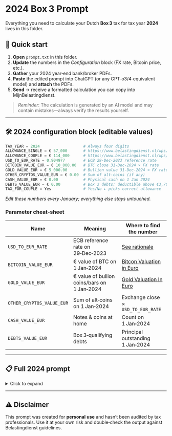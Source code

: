 # 2024 Box 3 Prompt

Everything you need to calculate your Dutch **Box 3** tax for tax year **2024** lives in this folder.

## 🏁 Quick start

1. **Open** `prompt.txt` in this folder.
2. **Update** the numbers in the *Configuration* block (FX rate, Bitcoin price, etc.).
3. **Gather** your 2024 year‑end bank/broker PDFs.
4. **Paste** the edited prompt into ChatGPT (or any GPT‑o3/4‑equivalent model) and **attach** the PDFs.
5. **Send** → receive a formatted calculation you can copy into MijnBelastingdienst.

> *Reminder*: The calculation is generated by an AI model and may contain mistakes—always verify the results yourself.

---

## 🛠️ 2024 configuration block (editable values)

```python
TAX_YEAR = 2024                   # Always four digits
ALLOWANCE_SINGLE = € 57_000       # https://www.belastingdienst.nl/wps/wcm/connect/nl/box-3/content/heffingsvrij-vermogen
ALLOWANCE_COUPLE = € 114_000      # https://www.belastingdienst.nl/wps/wcm/connect/nl/box-3/content/heffingsvrij-vermogen
USD_TO_EUR_RATE = 0.904977        # ECB 29‑Dec‑2023 reference rate
BITCOIN_VALUE_EUR = € 10_000.00   # BTC close 31‑Dec‑2024 × FX rate
GOLD_VALUE_EUR = € 5_000.00       # Bullion value 31‑Dec‑2024 × FX rate
OTHER_CRYPTOS_VALUE_EUR = € 0.00  # Sum of alt‑coins (if any)
CASH_VALUE_EUR = € 0.00           # Physical cash on 1 Jan 2024
DEBTS_VALUE_EUR = € 0.00          # Box 3 debts; deductible above €3,700 (single) / €7,400 (couple) https://www.belastingdienst.nl/wps/wcm/connect/en/income-in-box-3/content/income-box-3-on-2024-provisional-assessment
TAX_FOR_COUPLE = Yes              # Yes/No ▸ picks correct allowance
```

*Edit these numbers every January; everything else stays untouched.*

### Parameter cheat‑sheet

| Name                      | Meaning                           | Where to find the number                   |
| ------------------------- | --------------------------------- | ------------------------------------------ |
| `USD_TO_EUR_RATE`         | ECB reference rate on 29‑Dec‑2023 | [See rationale](./exchange-rate-justification.md)                     |
| `BITCOIN_VALUE_EUR`       | € value of BTC on 1 Jan‑2024     | [Bitcon Valuation in Euro](./btc-valuation-2024.md)
| `GOLD_VALUE_EUR`          | € value of bullion coins/bars on 1 Jan‑2024      | [Gold Valuation In Euro](./gold-valuation-2024.md)            |
| `OTHER_CRYPTOS_VALUE_EUR` | Sum of alt‑coins on 1 Jan‑2024                  | Exchange close × `USD_TO_EUR_RATE`         |
| `CASH_VALUE_EUR`          | Notes & coins at home             | Count on 1 Jan‑2024                        |
| `DEBTS_VALUE_EUR`         | Box 3‑qualifying debts            | Principal outstanding 1 Jan‑2024           |

---

## 📋 Full 2024 prompt

<details>
<summary>Click to expand</summary>

```text
─── Configuration ───────────────────────────────────────────
TAX_YEAR = 2024 # four digits are clearer
ALLOWANCE_SINGLE = € 57 000
ALLOWANCE_COUPLE = € 114 000
USD_TO_EUR_RATE = 0.904977 # ECB 29‑Dec‑2023
BITCOIN_VALUE_EUR = € 10_000.00 # 31‑Dec close price × USD_TO_EUR_RATE
GOLD_VALUE_EUR = € 5_000.00 # 3× Gold Coins @ 31‑Dec fixing × USD_TO_EUR_RATE
OTHER_CRYPTOS_VALUE_EUR = € 0.00 # fill in if you hold alts
CASH_VALUE_EUR = € 0.00 # cash in hand at 1 Jan 2024
DEBTS_VALUE_EUR = € 0.00 # Box 3 debts; deductible above €3,700 (single) / €7,400 (couple)
TAX_FOR_COUPLE = Yes # Yes / No (single)

#################################################################
You are a meticulous, Dutch‑tax‑savvy assistant.

Your job: compile my {TAX_YEAR} Box 3 assets, subtract any deductible debts, calculate the taxable base and Box 3 tax, and state clearly whether I have to pay anything.

Use the attached account statements and the extra context below. Answer in English.

1) Extra context you must add
• Bitcoin holdings: total value = {BITCOIN_VALUE_EUR}.
• Gold holdings: total value = {GOLD_VALUE_EUR}.
• Other crypto holdings: total value = {OTHER_CRYPTOS_VALUE_EUR}.
• Cash in hand: total value = {CASH_VALUE_EUR}.
• Box 3 debts: total value = {DEBTS_VALUE_EUR}. Only the part above the threshold is deductible.

2) Exchange‑rate rule
Convert every USD amount using € per USD = {USD_TO_EUR_RATE} (ECB 29‑Dec‑2023).

3) Cut‑off rule for statements
If a statement stops at 31‑Dec‑2024, treat the ending balance as the balance at 1‑Jan‑2025 00:00.

4) What you must deliver
• Rebuild a complete Box 3 asset table from the statements plus the extra context.
• Show all euro values as of 1‑Jan‑2024 00:00.
• For each line, cite the PDF page/section you took the figure from, or write “extra context”.

Totals and Box 3 calculation

• Sum all asset lines (cash counts as savings).
• Subtract the deductible part of {DEBTS_VALUE_EUR}.
• Determine the tax‑free allowance: if {TAX_FOR_COUPLE} = Yes, use {ALLOWANCE_COUPLE}; else {ALLOWANCE_SINGLE}.
• Subtract this allowance.

Split the remaining positive assets into the official categories:
• Savings → fictitious return = 1.03 %
• Overige bezittingen → fictitious return = 6.04 %

Show:
• Taxable base (0 if negative).
• Fictitious return per category and in total.
• Box 3 tax at 36 %.

Conclusion

State plainly whether any Box 3 tax is due for {TAX_YEAR}, and if so, the exact amount (rounded to €0.01).

Format your answer clearly; a table for the asset overview is fine.
```

</details>

---

## ⚠️ Disclaimer

This prompt was created for **personal use** and hasn’t been audited by tax professionals. Use it at your own risk and double‑check the output against Belastingdienst guidelines.
